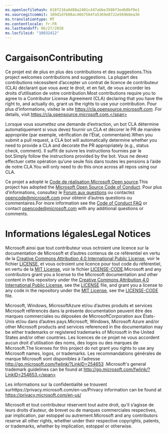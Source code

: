 ```yaml
---
ms.openlocfilehash: 618f216a0d88a2401c447abbe3586f3edb0bf9e1
ms.sourcegitcommit: 109d1d7608ac4667564fa5369e8722e569b8ea36
ms.translationtype: MT
ms.contentlocale: fr-FR
ms.lasthandoff: 06/27/2020
ms.locfileid: "10832412"
---
```

# <span data-ttu-id="5928f-101">Cargaison</span><span class="sxs-lookup"><span data-stu-id="5928f-101">Contributing</span></span>

<span data-ttu-id="5928f-102">Ce projet est de plus en plus des contributions et des suggestions.</span><span class="sxs-lookup"><span data-stu-id="5928f-102">This project welcomes contributions and suggestions.</span></span>  <span data-ttu-id="5928f-103">La plupart des contributions nécessitent d’accepter un contrat de licence de contributeur (CLA) déclarant que vous avez le droit, et en fait, de vous accorder les droits d’utilisation de votre contribution.</span><span class="sxs-lookup"><span data-stu-id="5928f-103">Most contributions require you to agree to a Contributor License Agreement (CLA) declaring that you have the right to, and actually do, grant us the rights to use your contribution.</span></span> <span data-ttu-id="5928f-104">Pour plus d’informations, visitez le site https://cla.opensource.microsoft.com .</span><span class="sxs-lookup"><span data-stu-id="5928f-104">For details, visit https://cla.opensource.microsoft.com.</span></span>

<span data-ttu-id="5928f-105">Lorsque vous soumettez une demande d’extraction, un bot CLA détermine automatiquement si vous devez fournir un CLA et décorer le PR de manière appropriée (par exemple, vérification de l’État, commentaire).</span><span class="sxs-lookup"><span data-stu-id="5928f-105">When you submit a pull request, a CLA bot will automatically determine whether you need to provide a CLA and decorate the PR appropriately (e.g., status check, comment).</span></span> <span data-ttu-id="5928f-106">Il suffit de suivre les instructions fournies par le bot.</span><span class="sxs-lookup"><span data-stu-id="5928f-106">Simply follow the instructions provided by the bot.</span></span> <span data-ttu-id="5928f-107">Vous ne devez effectuer cette opération qu’une seule fois dans toutes les pensions à l’aide de notre CLA.</span><span class="sxs-lookup"><span data-stu-id="5928f-107">You will only need to do this once across all repos using our CLA.</span></span>

<span data-ttu-id="5928f-108">Ce projet a adopté le [Code de réalisation Microsoft Open source](https://opensource.microsoft.com/codeofconduct/).</span><span class="sxs-lookup"><span data-stu-id="5928f-108">This project has adopted the [Microsoft Open Source Code of Conduct](https://opensource.microsoft.com/codeofconduct/).</span></span>
<span data-ttu-id="5928f-109">Pour plus d’informations, consultez le [Forum aux questions](https://opensource.microsoft.com/codeofconduct/faq/) ou contactez [opencode@microsoft.com](mailto:opencode@microsoft.com) pour obtenir d’autres questions ou commentaires.</span><span class="sxs-lookup"><span data-stu-id="5928f-109">For more information see the [Code of Conduct FAQ](https://opensource.microsoft.com/codeofconduct/faq/) or contact [opencode@microsoft.com](mailto:opencode@microsoft.com) with any additional questions or comments.</span></span>

# <span data-ttu-id="5928f-110">Informations légales</span><span class="sxs-lookup"><span data-stu-id="5928f-110">Legal Notices</span></span>

<span data-ttu-id="5928f-111">Microsoft ainsi que tout contributeur vous octroient une licence sur la documentation de Microsoft et d’autres contenus de ce référentiel en vertu de la [Creative Commons Attribution 4.0 International Public License](https://creativecommons.org/licenses/by/4.0/legalcode), voir le fichier [LICENSE](LICENSE), et vous octroient une licence pour tout code du référentiel, en vertu de la [MIT License](https://opensource.org/licenses/MIT), voir le fichier [LICENSE-CODE](LICENSE-CODE).</span><span class="sxs-lookup"><span data-stu-id="5928f-111">Microsoft and any contributors grant you a license to the Microsoft documentation and other content in this repository under the [Creative Commons Attribution 4.0 International Public License](https://creativecommons.org/licenses/by/4.0/legalcode), see the [LICENSE](LICENSE) file, and grant you a license to any code in the repository under the [MIT License](https://opensource.org/licenses/MIT), see the [LICENSE-CODE](LICENSE-CODE) file.</span></span>

<span data-ttu-id="5928f-112">Microsoft, Windows, MicrosoftAzure et/ou d’autres produits et services Microsoft référencés dans la présente documentation peuvent être des marques commerciales ou déposées de MicrosoftCorporation aux États-Unis et/ou dans d’autres pays.</span><span class="sxs-lookup"><span data-stu-id="5928f-112">Microsoft, Windows, Microsoft Azure and/or other Microsoft products and services referenced in the documentation may be either trademarks or registered trademarks of Microsoft in the United States and/or other countries.</span></span>
<span data-ttu-id="5928f-113">Les licences de ce projet ne vous accordent aucun droit d'utilisation des noms, des logos ou des marques de Microsoft.</span><span class="sxs-lookup"><span data-stu-id="5928f-113">The licenses for this project do not grant you rights to use any Microsoft names, logos, or trademarks.</span></span>
<span data-ttu-id="5928f-114">Les recommandations générales de marque Microsoft sont disponibles à l’adresse http://go.microsoft.com/fwlink/?LinkID=254653 .</span><span class="sxs-lookup"><span data-stu-id="5928f-114">Microsoft's general trademark guidelines can be found at http://go.microsoft.com/fwlink/?LinkID=254653.</span></span>

<span data-ttu-id="5928f-115">Les informations sur la confidentialité se trouvent surhttps://privacy.microsoft.com/en-us/</span><span class="sxs-lookup"><span data-stu-id="5928f-115">Privacy information can be found at https://privacy.microsoft.com/en-us/</span></span>

<span data-ttu-id="5928f-116">Microsoft et tout contributeur réservent tout autre droit, qu’il s’agisse de leurs droits d’auteur, de brevet ou de marques commerciales respectives, par implication, par estoppel ou autrement.</span><span class="sxs-lookup"><span data-stu-id="5928f-116">Microsoft and any contributors reserve all other rights, whether under their respective copyrights, patents, or trademarks, whether by implication, estoppel or otherwise.</span></span>
